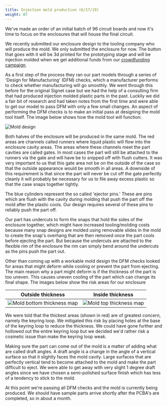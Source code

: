 ```yaml
---
title: Injection mold production (6/17/19) 
weight: 87
---
```


We've made an order of an initial batch of 96 circuit boards and now it's time to focus on the enclosures that will house the final circuit.

We recently submitted our enclosure design to the tooling company who will produce the mold. We only submitted the enclosure for now. The button that goes with it will be 3d printed for the prototyping stage and will be injection molded when we get additional funds from our [crowdfunding campaign](https://www.crowdsupply.com/nth-dimension/signet-high-capacity).

As a first step of the process they ran our part models through a series of 'Design for Manufacturing' (DFM) checks, which a manufacturer performs to check whether manufacturing will go smoothly. We went through this before for the original Signet case but we had the help of a consulting firm that had produced injection molded plastic parts in the past. Luckily we did a fair bit of research and had taken notes from the first time and were able to get our model to pass DFM with only a few small changes. An aspect of performing the DFM checks is to make an initial pass at designing the mold tool itself. The image below shows how the mold tool will function:

![Mold design](/signet/images/mold-design.png)

Both halves of the enclosure will be produced in the same mold. The red areas are channels called runners where liquid plastic will flow into the enclosure cavity areas. The areas where these channels meet the part cavities are called gates. In most cases the part will still be attached to the runners via the gate and will have be to snipped off with flush cutters. It was very important to us that this gate area not be on the outside of the case so that the outside appearance would be smooth in all areas. A downside of this requirement is that since the part will never be cut off the gate perfectly cleanly it will probably be necessary for us to file away excess plastic so that the case snaps together tightly.

The blue cylinders represent the so called 'ejector pins.' These are pins which are flush with the cavity during molding that push the part off the mold after the plastic cools. Our design requires several of these pins to reliably push the part off.

Our part has undercuts to form the snaps that hold the sides of the enclosure together, which might have increased tooling/molding costs because many snap designs are molded using removable slides in the mold to create the snap's overhang that are then removed once the part cools before ejecting the part. But because the undercuts are attached to the flexible rim of the enclosure the rim can simply bend around the undercuts as the pins push the part out.

Other than coming up with a workable mold design the DFM checks looked for areas that might deform while cooling or prevent the part from ejecting. The main reason why a part might deform is if the thickness of the part is too uneven. This causes uneven cooling of the part which can change its final shape. The images below show the risk areas for our enclosure

Outside thickness | Inside thickness
---------------|------------
![Mold bottom thickness map](/signet/images/mold-bottom-thickness.png) | ![Mold top thickness map](/signet/images/mold-top-thickness.png)

We were told that the thickest areas (shown in red) are of greatest concern, namely the keyring loop. We mitigated this risk by placing holes at the base of the keyring loop to reduce the thickness. We could have gone further and hollowed out the entire keyring loop but we decided we'd rather risk a cosmetic issue than make the keyring loop weak.

Making sure the part can come out of the mold is a matter of adding what are called draft angles. A draft angle is a change in the angle of a vertical surface so that it slightly faces the mold cavity. Large surfaces that are perfectly vertical tend to become attached to the mold and make the part difficult to eject. We were able to get away with very slight 1 degree draft angles since we have chosen a semi-polished surface finish which has less of a tendency to stick to the mold.

At this point we're passing all DFM checks and the mold is currently being produced. We should have sample parts arrive shortly after the PCBA's are completed, so in about a month.
